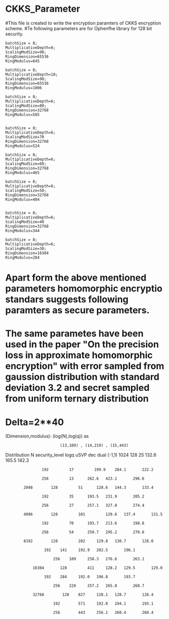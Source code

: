 # CKKS_Parameter
#This file is created to write the encryption paramters of CKKS encryption scheme.
#Te following parameters are for Ophenfhe library for 128 bit security.

    batchSize = 8;
    MultiplicativeDepth=6;
    ScalingModSize=90;
    RingDimension=65536
    RingModulus=645

    batchSize = 8;
    MultiplicativeDepth=10;
    ScalingModSize=90;
    RingDimension=65536
    RingModulus=1006
    
    batchSize = 8;
    MultiplicativeDepth=6;
    ScalingModSize=80;
    RingDimension=32768
    RingModulus=585
    
    
    batchSize = 8;
    MultiplicativeDepth=6;
    ScalingModSize=70
    RingDimension=32768
    RingModulus=524
    
    batchSize = 8;
    MultiplicativeDepth=6;
    ScalingModSize=60;
    RingDimension=32768
    RingModulus=465
    
    batchSize = 8;
    MultiplicativeDepth=6;
    ScalingModSize=50;
    RingDimension=32768
    RingModulus=404
    
    
    batchSize = 8;
    MultiplicativeDepth=6;
    ScalingModSize=40
    RingDimension=32768
    RingModulus=344
    
    batchSize = 8;
    MultiplicativeDepth=6;
    ScalingModSize=30;
    RingDimension=16384
    RingModulus=284
    
# Apart form the above mentioned parameters homomorphic encryptio standars suggests following paramters as secure parameters.
# The same parametes have been used in the paper "On the precision loss in approximate homomorphic encryption" with error sampled from gaussion distribution with standard deviation 3.2 and secret sampled from uniform ternary distribution 
# Delta=2**40
  (Dimension,modulus): (log(N),log(q)) as

                            (13,109) , (14,219) , (15,443)
                            
Distribution	 	N 	security_level	logq	    uSVP	  dec	    	dual
(-1,1)
		        1024	    128         25         132.6	165.5		142.3
			            
				    192	        17     	   199.9	284.1		222.2
			            
				    256	        13	    262.6	423.1		296.6
		        
			2048	    128	        51	    128.6	144.3		133.4
			
				    192	        35	    193.5	231.9		205.2
			            
				    256	        27	    257.1	327.8		274.4
		        
			4096	    128	        101 	    129.6	137.4		131.5
			            
				    192	        70	    193.7	213.6		198.8
			            
				    256	        54	    259.7	295.2		270.6
		        
			8192	    128	        202	    129.8	130.7		128.0
			
				     192	141	    192.9	202.5		196.1
				     
			             256	109	    258.3	276.6		263.1
				     
		        16384	    128	        411	    128.2	129.5		129.0
			             
				     192	284	    192.0	196.8		193.7
				     
			             256	220	    257.2	265.8		260.7
				     
		        32768	     128	827	    128.1	128.7		128.4
			
			             192        571	    192.0	194.1		193.1
				     
			             256        443	    256.1	260.4		260.4
